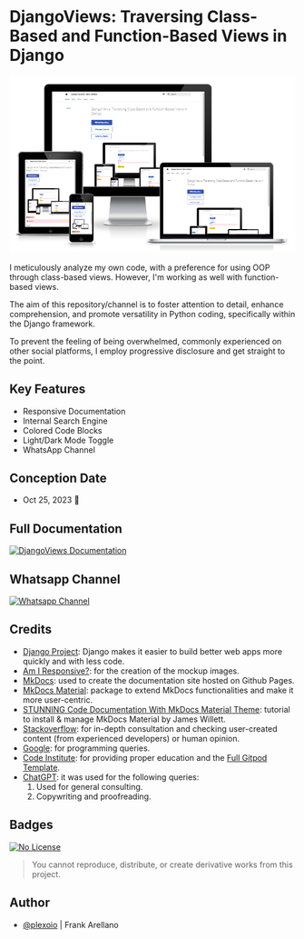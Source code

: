 # DjangoViews: Traversing Class-Based and Function-Based Views in Django

![Responsive Mockup image](docs/assets/img/mockup-light.png)

I meticulously analyze my own code, with a preference for using OOP through class-based views. However, I'm working as well with function-based views.

The aim of this repository/channel is to foster attention to detail, enhance comprehension, and promote versatility in Python coding, specifically within the Django framework.

To prevent the feeling of being overwhelmed, commonly experienced on other social platforms, I employ progressive disclosure and get straight to the point.

## Key Features

- Responsive Documentation
- Internal Search Engine
- Colored Code Blocks
- Light/Dark Mode Toggle
- WhatsApp Channel

## Conception Date
- Oct 25, 2023 📅

## Full Documentation

[![DjangoViews Documentation](https://img.shields.io/badge/View-DjangoViews_Documentation-blue)](https://plexoio.github.io/djangoviews/)

## Whatsapp Channel

[![Whatsapp Channel](https://img.shields.io/badge/View-Whatsapp_Channel-green)](https://whatsapp.com/channel/0029VaCsHbn5a23x7hElJL2r) 

## Credits

- [Django Project](https://www.djangoproject.com/): Django makes it easier to build better web apps more quickly and with less code.
- [Am I Responsive?](https://ui.dev/amiresponsive): for the creation of the mockup images.
- [MkDocs](https://www.mkdocs.org/): used to create the documentation site hosted on Github Pages.
- [MkDocs Material](https://squidfunk.github.io/mkdocs-material/): package to extend MkDocs functionalities and make it more user-centric.
- [STUNNING Code Documentation With MkDocs Material Theme](https://www.youtube.com/watch?v=Q-YA_dA8C20): tutorial to install & manage MkDocs Material by James Willett.
- [Stackoverflow](https://stackoverflow.com/): for in-depth consultation and checking user-created content (from experienced developers) or human opinion.
- [Google](https://google.com): for programming queries.
- [Code Institute](https://codeinstitute.net/): for providing proper education and the [Full Gitpod Template](https://github.com/Code-Institute-Org/gitpod-full-template).
- [ChatGPT](https://chat.openai.com/chat): it was used for the following queries:
    1. Used for general consulting.
    2. Copywriting and proofreading.

## Badges

[![No License](https://img.shields.io/badge/License-No_License-red)](https://plexoio.github.io/djangoviews/about/LICENSE/) 

> You cannot reproduce, distribute, or create derivative works from this project.

## Author

- [@plexoio](https://www.github.com/plexoio) | Frank Arellano
